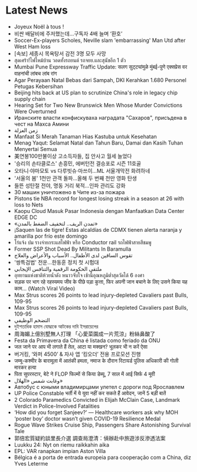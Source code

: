 # Latest News
-  Joyeux Noël à tous !
-  비싼 배달비에 주저했는데...구독자 4배 늘며 ‘환호’
-  Soccer-Ex-players Scholes, Neville slam 'embarrassing' Man Utd after West Ham loss
-  [속보] 세종시 목욕탕서 감전 3명 모두 사망
-  สุดเศร้า!ไฟไหม้บ้าน วอดทั้งรถยนต์ รถจยย.และสุนัขอีก 1 ตัว
-  Mumbai Pune Expressway Traffic Update: सलग सुट्ट्यांमुळे मुंबई-पुणे एक्सप्रेस वर वाहनांची लांबच लांब रांग
-  Agar Perayaan Natal Bebas dari Sampah, DKI Kerahkan 1.680 Personel Petugas Kebersihan
-  Beijing hits back at US plan to scrutinize China's role in legacy chip supply chain
-  Hearing Set for Two New Brunswick Men Whose Murder Convictions Were Overturned
-  Иранските власти конфискуваха наградата "Сахаров", присъдена в чест на Махса Амини
-  زمن العزلة
-  Manfaat Si Merah Tanaman Hias Kastuba untuk Kesehatan
-  Menag Yaqut: Selamat Natal dan Tahun Baru, Damai dan Kasih Tuhan Menyertai Semua
-  美연봉100만불이상 고소득자들, 집 안사고 월세 늘었다
-  '승리의 손타클로스' 손흥민, 에버턴전 결승포로 시즌 11호골
-  오타니·야마모토 vs 다루빗슈·마쓰이…ML 서울개막전 화려하네
-  '서울의 봄' 1천만 관객 돌파…올해 두 번째 천만 영화 탄생
-  들뜬 성탄절 전야, 명동 거리 북적…인파 관리도 강화
-  30 машин уничтожено в Чите из-за пожара
-  Pistons tie NBA record for longest losing streak in a season at 26 with loss to Nets
-  Kaopu Cloud Masuk Pasar Indonesia dengan Manfaatkan Data Center EDGE DC
-  «تمدن الريف.. لتخفيف الضغط بالمدن»
-  ¡Saquen las de tigre! Estas alcaldías de CDMX tienen alerta naranja y amarilla por frío este domingo
-  โร่แจ้ง ปม รางจ่ายกระแสไฟฟ้า หรือ Conductor rail รถไฟฟ้าสายสีชมพู
-  Former SSP Shot Dead By Militants In Baramulla
-  تقوس الساقين لدى الأطفال.. الأسباب والأعراض والعلاج
-  '쌍특검법' 전운…한동훈 정치 첫 시험대
-  ملتقى الحكومة الرقمية والتنافس الإيجابي
-  อุทยานแห่งชาติห้วยน้ำดัง หนาวจับใจ เช้านี้อุณหภูมิต่ำสุดวัดได้ 6 องศา
-  सड़क पर भाग रहे रहस्यमय जीव के पीछे पड़ा कुत्ता, फिर अपनी जान बचाने के लिए उसने किया यह काम... (Watch Viral Video)
-  Max Strus scores 26 points to lead injury-depleted Cavaliers past Bulls, 109-95
-  Max Strus scores 26 points to lead injury-depleted Cavaliers past Bulls, 109-95
-  التضخم الوظيفي
-  দুইশতাধিক হামাস যোদ্ধাকে আটকের দাবি ইসরায়েলের
-  周海媚上億別墅無人打理 「心愛菜園成一片荒涼」粉絲鼻酸了
-  Festa da Primavera da China é listada como feriado da ONU
-  जल जाने पर आप भी लगाते हैं तेल, आटा या मक्‍खन? भूलकर भी न करें ऐसा
-  버거킹, ‘와퍼 4500’ & 자사 앱 ‘킹오더’ 전용 프로모션 진행
-  जम्मू-कश्मीर के बारामूला में आतंकी हमला, नमाज के दौरान रिटायर्ड पुलिस अधिकारी की गोली मारकर हत्या
-  पिता सुपरस्टार, बेटे ने FLOP फिल्मों से किया डेब्यू, 7 साल में आई सिर्फ 4 मूवी
-  وغابت شمس «الهلال»
-  Автобус с юными владимирцами улетел с дороги под Ярославлем
-  UP Police Constable भर्ती में ये युवा नहीं कर सकते हैं आवेदन, जानें 5 बड़ी बातें
-  2 Colorado Paramedics Convicted in Elijah McClain Case, Landmark Verdict in Police-Involved Fatalities
-  ‘How did you forget Sanjeev?’ — Healthcare workers ask why MOH ‘poster boy’ doctor wasn’t given COVID-19 Resilience Medal
-  Rogue Wave Strikes Cruise Ship, Passengers Share Astonishing Survival Tale
-  郭倍宏質疑約談里長介選 調查局澄清：偵辦赴中旅遊涉反滲透法案
-  Luukku 24: Nyt on riemu raikkahin aika
-  EPL: VAR ranapkan impian Aston Villa
-  Bélgica é a porta de entrada europeia para cooperação com a China, diz Yves Leterme

